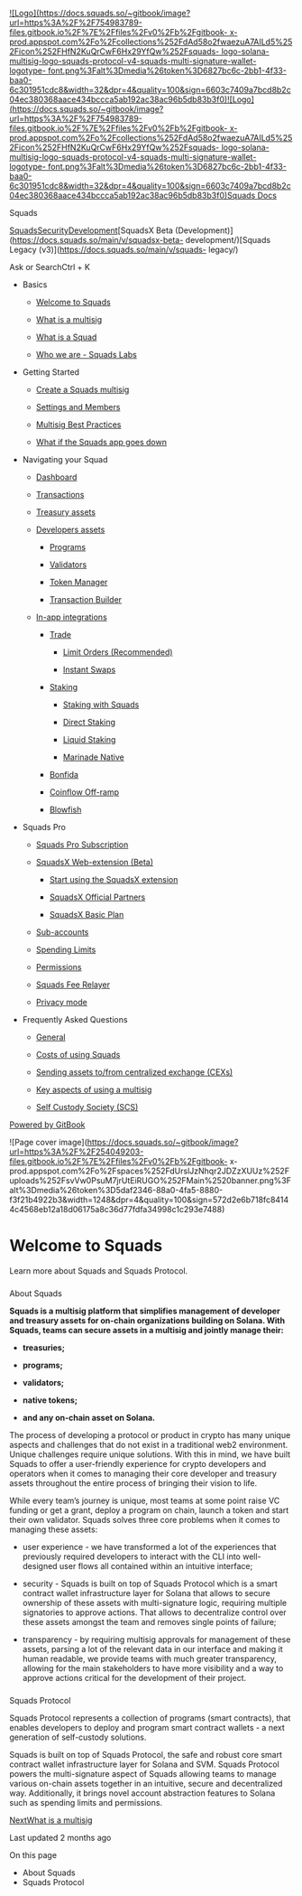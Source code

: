 [![Logo](https://docs.squads.so/~gitbook/image?url=https%3A%2F%2F754983789-files.gitbook.io%2F%7E%2Ffiles%2Fv0%2Fb%2Fgitbook-
x-
prod.appspot.com%2Fo%2Fcollections%252FdAd58o2fwaezuA7AILd5%252Ficon%252FHfN2KuQrCwF6Hx29YfQw%252Fsquads-
logo-solana-multisig-logo-squads-protocol-v4-squads-multi-signature-wallet-
logotype-
font.png%3Falt%3Dmedia%26token%3D6827bc6c-2bb1-4f33-baa0-6c301951cdc8&width=32&dpr=4&quality=100&sign=6603c7409a7bcd8b2c04ec380368aace434bccca5ab192ac38ac96b5db83b3f0)![Logo](https://docs.squads.so/~gitbook/image?url=https%3A%2F%2F754983789-files.gitbook.io%2F%7E%2Ffiles%2Fv0%2Fb%2Fgitbook-
x-
prod.appspot.com%2Fo%2Fcollections%252FdAd58o2fwaezuA7AILd5%252Ficon%252FHfN2KuQrCwF6Hx29YfQw%252Fsquads-
logo-solana-multisig-logo-squads-protocol-v4-squads-multi-signature-wallet-
logotype-
font.png%3Falt%3Dmedia%26token%3D6827bc6c-2bb1-4f33-baa0-6c301951cdc8&width=32&dpr=4&quality=100&sign=6603c7409a7bcd8b2c04ec380368aace434bccca5ab192ac38ac96b5db83b3f0)Squads
Docs](/main)

Squads

[Squads](https://docs.squads.so/main/)[Security](https://docs.squads.so/main/v/security/)[Development](https://docs.squads.so/main/v/development/)[SquadsX
Beta (Development)](https://docs.squads.so/main/v/squadsx-beta-
development/)[Squads Legacy (v3)](https://docs.squads.so/main/v/squads-
legacy/)

Ask or SearchCtrl \+ K

  * Basics

    * [Welcome to Squads](/main)

    * [What is a multisig](/main/basics/what-is-a-multisig)

    * [What is a Squad](/main/basics/what-is-a-squad)

    * [Who we are - Squads Labs](/main/basics/who-we-are-squads-labs)

  * Getting Started

    * [Create a Squads multisig](/main/getting-started/create-a-squads-multisig)

    * [Settings and Members](/main/getting-started/settings-and-members)

    * [Multisig Best Practices](/main/getting-started/multisig-best-practices)

    * [What if the Squads app goes down](/main/getting-started/what-if-the-squads-app-goes-down)

  * Navigating your Squad

    * [Dashboard](/main/navigating-your-squad/dashboard)

    * [Transactions](/main/navigating-your-squad/transactions)

    * [Treasury assets](/main/navigating-your-squad/treasury-assets)

    * [Developers assets](/main/navigating-your-squad/developers-assets)

      * [Programs](/main/navigating-your-squad/developers-assets/programs)

      * [Validators](/main/navigating-your-squad/developers-assets/validators)

      * [Token Manager](/main/navigating-your-squad/developers-assets/token-manager)

      * [Transaction Builder](/main/navigating-your-squad/developers-assets/transaction-builder)

    * [In-app integrations](/main/navigating-your-squad/in-app-integrations)

      * [Trade](/main/navigating-your-squad/in-app-integrations/trade)

        * [Limit Orders (Recommended)](/main/navigating-your-squad/in-app-integrations/trade/limit-orders-recommended)

        * [Instant Swaps](/main/navigating-your-squad/in-app-integrations/trade/instant-swaps)

      * [Staking](/main/navigating-your-squad/in-app-integrations/staking)

        * [Staking with Squads](/main/navigating-your-squad/in-app-integrations/staking/staking-with-squads)

        * [Direct Staking](/main/navigating-your-squad/in-app-integrations/staking/direct-staking)

        * [Liquid Staking](/main/navigating-your-squad/in-app-integrations/staking/liquid-staking)

        * [Marinade Native](/main/navigating-your-squad/in-app-integrations/staking/marinade-native)

      * [Bonfida](/main/navigating-your-squad/in-app-integrations/bonfida)

      * [Coinflow Off-ramp](/main/navigating-your-squad/in-app-integrations/coinflow-off-ramp)

      * [Blowfish](/main/navigating-your-squad/in-app-integrations/blowfish)

  * Squads Pro

    * [Squads Pro Subscription](/main/squads-pro/squads-pro-subscription)

    * [SquadsX Web-extension (Beta)](/main/squads-pro/squadsx-web-extension-beta)

      * [Start using the SquadsX extension](/main/squads-pro/squadsx-web-extension-beta/start-using-the-squadsx-extension)

      * [SquadsX Official Partners](/main/squads-pro/squadsx-web-extension-beta/squadsx-official-partners)

      * [SquadsX Basic Plan](/main/squads-pro/squadsx-web-extension-beta/squadsx-basic-plan)

    * [Sub-accounts](/main/squads-pro/sub-accounts)

    * [Spending Limits](/main/squads-pro/spending-limits)

    * [Permissions](/main/squads-pro/permissions)

    * [Squads Fee Relayer](/main/squads-pro/squads-fee-relayer)

    * [Privacy mode](/main/squads-pro/privacy-mode)

  * Frequently Asked Questions

    * [General](/main/frequently-asked-questions/general)

    * [Costs of using Squads](/main/frequently-asked-questions/costs-of-using-squads)

    * [Sending assets to/from centralized exchange (CEXs)](/main/frequently-asked-questions/sending-assets-to-from-centralized-exchange-cexs)

    * [Key aspects of using a multisig](/main/frequently-asked-questions/key-aspects-of-using-a-multisig)

    * [Self Custody Society (SCS)](/main/frequently-asked-questions/self-custody-society-scs)

[Powered by
GitBook](https://www.gitbook.com/?utm_source=content&utm_medium=trademark&utm_campaign=dUrslJzNhqr2JDZzXUUz)

![Page cover
image](https://docs.squads.so/~gitbook/image?url=https%3A%2F%2F254049203-files.gitbook.io%2F%7E%2Ffiles%2Fv0%2Fb%2Fgitbook-
x-
prod.appspot.com%2Fo%2Fspaces%252FdUrslJzNhqr2JDZzXUUz%252Fuploads%252FsvVw0PsuM7jrUtEiRUGO%252FMain%2520banner.png%3Falt%3Dmedia%26token%3D5daf2346-88a0-4fa5-8880-f3f21b4922b3&width=1248&dpr=4&quality=100&sign=572d2e6b718fc84144c4568eb12a18d06175a8c36d77fdfa34998c1c293e7488)

# Welcome to Squads

Learn more about Squads and Squads Protocol.

###

About Squads

**Squads is a multisig platform that simplifies management of developer and
treasury assets for on-chain organizations building on Solana. With Squads,
teams can secure assets in a multisig and jointly manage their:**

  * **treasuries;**

  * **programs;**

  * **validators;**

  * **native tokens;**

  * **and any on-chain asset on Solana.**

The process of developing a protocol or product in crypto has many unique
aspects and challenges that do not exist in a traditional web2 environment.
Unique challenges require unique solutions. With this in mind, we have built
Squads to offer a user-friendly experience for crypto developers and operators
when it comes to managing their core developer and treasury assets throughout
the entire process of bringing their vision to life.

While every team’s journey is unique, most teams at some point raise VC
funding or get a grant, deploy a program on chain, launch a token and start
their own validator. Squads solves three core problems when it comes to
managing these assets:

  * user experience - we have transformed a lot of the experiences that previously required developers to interact with the CLI into well-designed user flows all contained within an intuitive interface;

  * security - Squads is built on top of Squads Protocol which is a smart contract wallet infrastructure layer for Solana that allows to secure ownership of these assets with multi-signature logic, requiring multiple signatories to approve actions. That allows to decentralize control over these assets amongst the team and removes single points of failure;

  * transparency - by requiring multisig approvals for management of these assets, parsing a lot of the relevant data in our interface and making it human readable, we provide teams with much greater transparency, allowing for the main stakeholders to have more visibility and a way to approve actions critical for the development of their project.

###

Squads Protocol

Squads Protocol represents a collection of programs (smart contracts), that
enables developers to deploy and program smart contract wallets - a next
generation of self-custody solutions.

Squads is built on top of Squads Protocol, the safe and robust core smart
contract wallet infrastructure layer for Solana and SVM. Squads Protocol
powers the multi-signature aspect of Squads allowing teams to manage various
on-chain assets together in an intuitive, secure and decentralized way.
Additionally, it brings novel account abstraction features to Solana such as
spending limits and permissions.

[NextWhat is a multisig](/main/basics/what-is-a-multisig)

Last updated 2 months ago

On this page

  * About Squads
  * Squads Protocol

